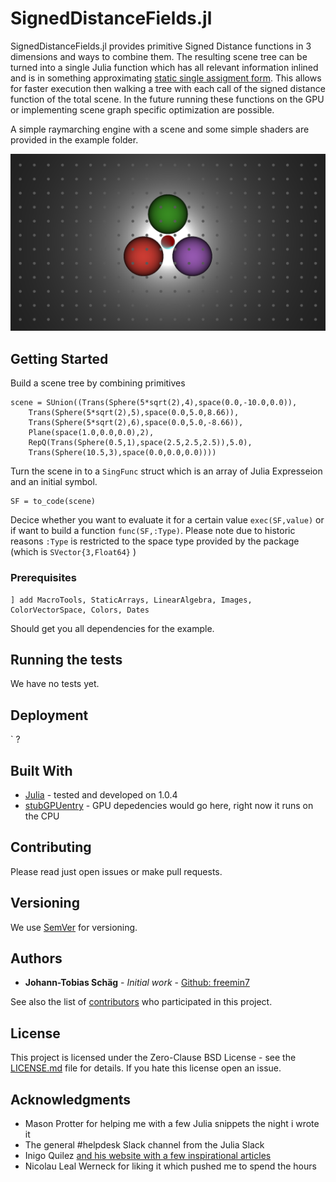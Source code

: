 # SignedDistanceFields.jl

SignedDistanceFields.jl provides primitive Signed Distance functions in 3 dimensions and ways to combine them. The resulting scene tree can be turned into a single Julia function which has all relevant information inlined and is in something approximating [static single assigment form](https://en.wikipedia.org/wiki/Static_single_assignment_form). This allows for faster execution then walking a tree with each call of the signed distance function of the total scene.
In the future running these functions on the GPU or implementing scene graph specific optimization are possible.

A simple raymarching engine with a scene and some simple shaders are provided in the example folder. 

![Written in Julia](https://raw.githubusercontent.com/freemin7/SignedDistanceFields.jl/master/example/raytracer/myPic-27-Jul-2019-14%3A15%3A35.png)


## Getting Started

Build a scene tree by combining primitives 
```
scene = SUnion((Trans(Sphere(5*sqrt(2),4),space(0.0,-10.0,0.0)),
    Trans(Sphere(5*sqrt(2),5),space(0.0,5.0,8.66)),
    Trans(Sphere(5*sqrt(2),6),space(0.0,5.0,-8.66)),
    Plane(space(1.0,0.0,0.0),2),
    RepQ(Trans(Sphere(0.5,1),space(2.5,2.5,2.5)),5.0),
    Trans(Sphere(10.5,3),space(0.0,0.0,0.0))))
```
Turn the scene in to a `SingFunc` struct which is an array of Julia Expresseion and an initial symbol.
```
SF = to_code(scene)
```
Decice whether you want to evaluate it for a certain value `exec(SF,value)` or if want to build a function `func(SF,:Type)`. Please note due to historic reasons `:Type` is restricted to the space type provided by the package (which is `SVector{3,Float64}` )

### Prerequisites

```
] add MacroTools, StaticArrays, LinearAlgebra, Images, ColorVectorSpace, Colors, Dates
```
Should get you all dependencies for the example.


## Running the tests

We have no tests yet.


## Deployment
`
?

## Built With

* [Julia](https://julialang.org/) - tested and developed on 1.0.4
* [stubGPUentry]() - GPU depedencies would go here, right now it runs on the CPU

## Contributing

Please read just open issues or make pull requests.

## Versioning

We use [SemVer](http://semver.org/) for versioning.

## Authors

* **Johann-Tobias Schäg** - *Initial work* - [Github: freemin7](https://github.com/freemin7)

See also the list of [contributors](https://github.com/freemin7/SignedDistanceFields.jl/graphs/contributors) who participated in this project.

## License

This project is licensed under the Zero-Clause BSD License - see the [LICENSE.md](LICENSE.md) file for details. If you hate this license open an issue.

## Acknowledgments

* Mason Protter for helping me with a few Julia snippets the night i wrote it
* The general #helpdesk Slack channel from the Julia Slack 
* Inigo Quilez [and his website with a few inspirational articles](https://iquilezles.org/index.html)
* Nicolau Leal Werneck for liking it which pushed me to spend the hours
